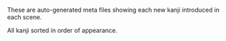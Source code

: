 These are auto-generated meta files showing each new kanji introduced in each scene.

All kanji sorted in order of appearance.